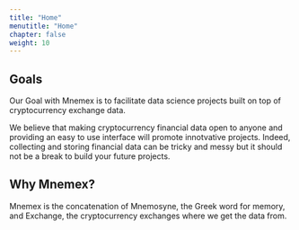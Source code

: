 ```yaml
---
title: "Home"
menutitle: "Home"
chapter: false
weight: 10
---
```


## Goals

Our Goal with Mnemex is to facilitate data science projects built on top of cryptocurrency exchange data.

We believe that making cryptocurrency financial data open to anyone and providing an easy to use interface will promote innotvative projects. Indeed, collecting and storing financial data can be tricky and messy but it should not be a break to build your future projects.

## Why Mnemex?

Mnemex is the concatenation of Mnemosyne, the Greek word for memory, and Exchange, the cryptocurrency exchanges where we get the data from.

